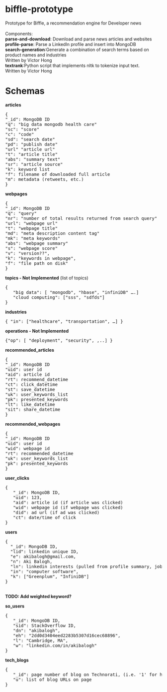 biffle-prototype
================

Prototype for Biffle, a recommendation engine for Developer news
<br>
<br>
Components:
<br><b>parse-and-download</b>: Download and parse news articles and websites
<br><b>profile-parse</b>: Parse a LinkedIn profile and insert into MongoDB
<br><b>search-generation</b>:Generate a combination of search terms based on product names and industries
<br>Written by Victor Hong
<br><b>textrank</b>:Python script that implements nltk to tokenize input text.
<br>Written by Victor Hong
<br>

Schemas
=======

<b>articles</b>
<pre>
{
"_id": MongoDB ID
"q": "big data mongodb health care"
"sc": "score"
"c": "code"
"sd": "search date"
"pd": "publish date"
"url" "article url"
"t": "article title"
"abs": "summary text"
"sr": "article source"
"k": keyword list
"f": filename of downloaded full article
"m": metadata (retweets, etc.)
}
</pre>

<b>webpages</b>
<pre>
{
"_id": MongoDB ID
"q": "query"
"nr": "number of total results returned from search query"
"url": "webpage url"
"t": "webpage title"
"md": "meta description content tag"
"mk": "meta keywords"
"abs": "webpage summary"
"s": "webpage score"
"v": "version??",
"k": "keywords in webpage",
"f": "file path on disk"
}
</pre>

<b>topics - Not Implemented</b> (list of topics)
<pre>{
   "big data": [ "mongodb", "hbase", "infiniDB" ….] 
   "cloud computing": ["sss", "sdfds"]
}</pre>


<b>industries</b>
<pre>{ "in": ["healthcare", "transportation", …] }</pre>


<b>operations - Not Implemented</b>
<pre>{"op": [ "deployment", "security", ,..] }</pre>


<b>recommended_articles</b>
<pre>{
"_id": MongoDB ID
"uid": user id
"aid": article id
"rt": recommend_datetime
"ct": click_datetime
"st": save_datetime
"uk": user_keywords_list
"pk": presented_keywords
"lt": like_datetime
"sit": share_datetime
}</pre>

<b>recommended_webpages</b>
<pre>{
"_id": MongoDB ID
"uid": user id
"wid": webpage id
"rt": recommended_datetime
"uk": user_keywords_list
"pk": presented_keywords
}</pre>

<b>user_clicks</b>
<pre>
{
   "_id": MongoDB ID,
   "uid": 123,
   "aid": article id (if article was clicked)
   "wid": webpage id (if webpage was clicked)
   "did": ad url (if ad was clicked)
   "ct": date/time of click
}</pre>


<b>users</b>
<pre>
{
  "_id": MongoDB ID,
  "lid": linkedin unique ID,
  "e": akibalogh@gmail.com,
  "n": Aki Balogh,
  "ln": linkedin interests (pulled from profile summary, job summary and skills)
  "in": "computer software",
  "k": ["Greenplum", "InfiniDB"]
}</pre>
<br>
<b>TODO: Add weighted keyword?</b>
<br>

<b>so_users</b>
<pre>
{  
   "_id": MongoDB ID,
   "sid": StackOverflow ID,
   "dn": "akibalogh",
   "eh": "2dd0d3404eed2283b5307d16cec68896",
   "l": "Cambridge, MA",
   "w": "linkedin.com/in/akibalogh"
}
</pre>

<b>tech_blogs</b>
<pre>
{  
   "_id": page number of blog on Technorati, (i.e. '1' for http://technorati.com/blogs/directory/technology/page-1)
   "u": list of blog URLs on page
}
</pre>
